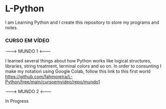 # L-Python
I am Learning Python and I create this repository to store my programs and notes.

### CURSO EM VÍDEO
---> MUNDO 1 <---

I learned several things about how Python works like logical structures, libraries, string treatment, terminal colors and so on.
In order to consunting I make my notation using Google Colab, follow this link to this first world https://github.com/fahmoreira/L-Python/tree/main/cursoemvideo/repo/mundo1

---> MUNDO 2 <---

In Progress
